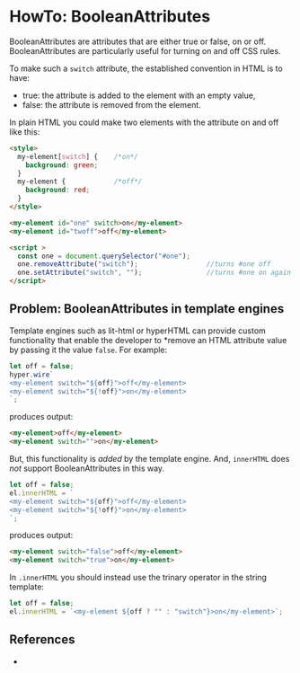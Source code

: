 # HowTo: BooleanAttributes

BooleanAttributes are attributes that are either true or false, on or off.
BooleanAttributes are particularly useful for turning on and off CSS rules. 

To make such a `switch` attribute, the established convention in HTML is to have:
 * true: the attribute is added to the element with an empty value,
 * false: the attribute is removed from the element.
 
In plain HTML you could make two elements with the attribute on and off like this:

```html
<style>
  my-element[switch] {    /*on*/
    background: green;
  } 
  my-element {            /*off*/
    background: red;
  } 
</style>

<my-element id="one" switch>on</my-element>
<my-element id="twoff">off</my-element>

<script >
  const one = document.querySelector("#one");
  one.removeAttribute("switch");                 //turns #one off
  one.setAttribute("switch", "");                //turns #one on again
</script>
```

## Problem: BooleanAttributes in template engines

Template engines such as lit-html or hyperHTML can provide custom functionality that enable the 
developer to *remove an HTML attribute value by passing it the value `false`. For example:

```javascript
let off = false;
hyper.wire`
<my-element switch="${off}">off</my-element>
<my-element switch="${!off}">on</my-element>
`;
```
produces output:
```html
<my-element>off</my-element>
<my-element switch="">on</my-element>
```

But, this functionality is *added* by the template engine.
And, `innerHTML` does *not* support BooleanAttributes in this way.

```javascript
let off = false;
el.innerHTML = `
<my-element switch="${off}">off</my-element>
<my-element switch="${!off}">on</my-element>
`;
```
produces output:
```html
<my-element switch="false">off</my-element>
<my-element switch="true">on</my-element>
```

In `.innerHTML` you should instead use the trinary operator in the string template:

```javascript
let off = false;
el.innerHTML = `<my-element ${off ? "" : "switch"}>on</my-element>`;
```

## References

 * 